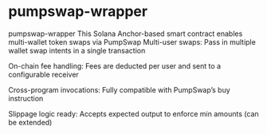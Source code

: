 # pumpswap-wrapper
pumpswap-wrapper
This Solana Anchor-based smart contract enables multi-wallet token swaps via PumpSwap
Multi-user swaps: Pass in multiple wallet swap intents in a single transaction

On-chain fee handling: Fees are deducted per user and sent to a configurable receiver

Cross-program invocations: Fully compatible with PumpSwap’s buy instruction

Slippage logic ready: Accepts expected output to enforce min amounts (can be extended)

